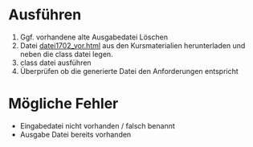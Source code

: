 # Ausführen

1. Ggf. vorhandene alte Ausgabedatei Löschen
2. Datei  [datei1702_vor.html](https://moodle.oncampus.de/modules/ir019/onmod/GP2DUD/einsende/datei1702_vor.html) aus den Kursmaterialien herunterladen und neben die class datei legen. 
3. class datei ausführen
4. Überprüfen ob die generierte Datei den Anforderungen entspricht

# Mögliche Fehler

- Eingabedatei nicht vorhanden / falsch benannt 
- Ausgabe Datei bereits vorhanden

